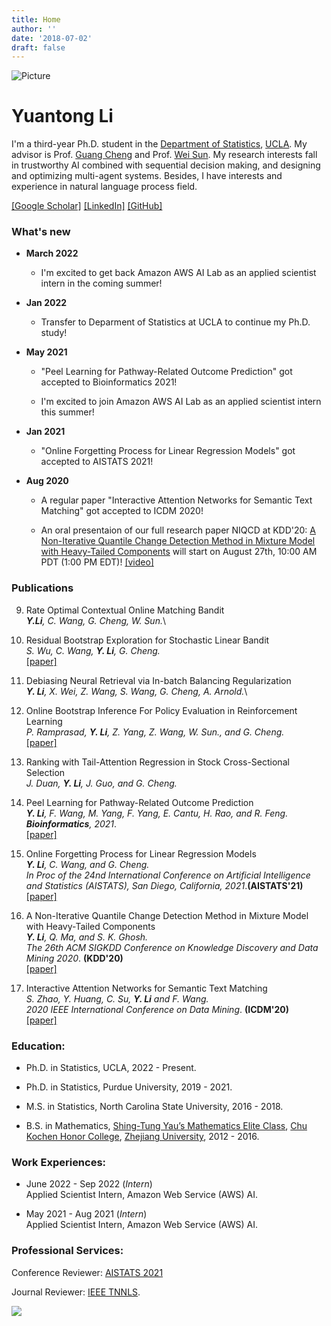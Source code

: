 ```yaml
---
title: Home
author: ''
date: '2018-07-02'
draft: false
---
```


![Picture](/self-image/selfie.jpg)

# Yuantong Li
I'm a third-year Ph.D. student in the [Department of Statistics](http://statistics.ucla.edu), [UCLA](https://www.ucla.edu). My advisor is Prof. [Guang Cheng](http://www.stat.ucla.edu/~guangcheng/) and Prof. [Wei Sun](https://web.ics.purdue.edu/~sun244/). 
My research interests fall in trustworthy AI combined with sequential decision making, and designing and optimizing multi-agent systems. Besides, I have interests and experience in natural language process field.
<!--During my master period, I was a visiting scholar at Cornell University (with Prof. [Fei Wang](https://sites.google.com/site/cornellwanglab/home)), OSU (with Prof. [Huan Sun](http://web.cse.ohio-state.edu/~sun.397/)), and UPenn (with Prof. [Rui Feng](https://www.dbei.med.upenn.edu/bio/rui-feng-phd)).-->



[[Google Scholar]](https://scholar.google.com/citations?hl=en&user=wT8kLn4AAAAJ&view_op=list_works&sortby=title&gmla=AJsN-F76O2e1DXmn54H5khUZ1Fl2HpQcHUCTxdZDV6UkaC0crFRf0QtIPZ5Dbr0Iy5y8_saLFPb3SSj-6HRJ1dyUOOKqJk_d9vHFDeMGDGh3b2pDdGcepdI&sciund=1766651423776757674)
[[LinkedIn]](https://www.linkedin.com/in/yuantongli/)
[[GitHub]](https://github.com/Likelyt)

### What's new

* __March 2022__
  * I'm excited to get back Amazon AWS AI Lab as an applied scientist intern in the coming summer!

* __Jan 2022__
  * Transfer to Deparment of Statistics at UCLA to continue my Ph.D. study!

* __May 2021__
  * "Peel Learning for Pathway-Related Outcome Prediction" got accepted to Bioinformatics 2021!
  
  * I'm excited to join Amazon AWS AI Lab as an applied scientist intern this summer!

* __Jan 2021__

  * "Online Forgetting Process for Linear Regression Models" got accepted to AISTATS 2021!
  
* __Aug 2020__ 
  * A regular paper "Interactive Attention Networks for Semantic Text Matching" got accepted to ICDM 2020!
  
  * An oral presentaion of our full research paper NIQCD at KDD'20: [A Non-Iterative Quantile Change Detection Method in Mixture Model with Heavy-Tailed Components](https://arxiv.org/abs/2006.11383) will start on August 27th, 10:00 AM PDT (1:00 PM EDT)! [[video]](https://vimeo.com/443853561)

### Publications
9. Rate Optimal Contextual Online Matching Bandit\
_**Y.Li**, C. Wang, G. Cheng, W. Sun._\

8. Residual Bootstrap Exploration for Stochastic Linear Bandit\
_S. Wu, C. Wang, **Y. Li**, G. Cheng._\
[[paper]](https://arxiv.org/pdf/2202.11474)

7. Debiasing Neural Retrieval via In-batch Balancing Regularization\
_**Y. Li**, X. Wei, Z. Wang, S. Wang, G. Cheng, A. Arnold._\

6. Online Bootstrap Inference For Policy Evaluation in Reinforcement Learning\
_P. Ramprasad, **Y. Li**, Z. Yang, Z. Wang, W. Sun., and G. Cheng._\
[[paper]](https://arxiv.org/abs/2108.03706)

5. Ranking with Tail-Attention Regression in Stock Cross-Sectional Selection\
_J. Duan, **Y. Li**, J. Guo, and G. Cheng._

4. Peel Learning for Pathway-Related Outcome Prediction\
_**Y. Li**, F. Wang, M. Yang, F. Yang, E. Cantu, H. Rao, and R. Feng._\
_**Bioinformatics**, 2021_.\
[[paper]](https://academic.oup.com/bioinformatics/advance-article-abstract/doi/10.1093/bioinformatics/btab402/6286960?redirectedFrom=fulltext)

3. Online Forgetting Process for Linear Regression Models\
_**Y. Li**, C. Wang, and G. Cheng._\
_In Proc of the 24nd International Conference on Artificial Intelligence and Statistics (AISTATS), San Diego, California, 2021_.**(AISTATS'21)**\
[[paper]](http://proceedings.mlr.press/v130/li21a/li21a.pdf)

2. A Non-Iterative Quantile Change Detection Method in Mixture Model with Heavy-Tailed Components\
_**Y. Li**, Q. Ma, and S. K. Ghosh._\
_The 26th ACM SIGKDD Conference on Knowledge Discovery and Data Mining 2020_. **(KDD'20)**\
[[paper]](https://arxiv.org/abs/2006.11383)

1. Interactive Attention Networks for Semantic Text Matching\
_S. Zhao, Y. Huang, C. Su, **Y. Li** and F. Wang._\
_2020 IEEE International Conference on Data Mining_. **(ICDM'20)**\
[[paper]](https://ieeexplore.ieee.org/document/9338264)




### Education:
* Ph.D. in Statistics, UCLA, 2022 - Present.

* Ph.D. in Statistics, Purdue University, 2019 - 2021.

* M.S. in Statistics, North Carolina State University, 2016 - 2018.

* B.S. in Mathematics, [Shing-Tung Yau’s Mathematics Elite Class](http://www.yau-awards.org/yauclass.php), [Chu Kochen Honor College](http://ckc.zju.edu.cn/english/), [Zhejiang University](https://www.zju.edu.cn/english/), 2012 - 2016.


### Work Experiences:
*  June 2022 - Sep 2022 (_Intern_)\
Applied Scientist Intern, Amazon Web Service (AWS) AI.

*  May 2021 - Aug 2021 (_Intern_)\
Applied Scientist Intern, Amazon Web Service (AWS) AI.


### Professional Services:
Conference Reviewer: [AISTATS 2021](http://aistats.org/)


Journal Reviewer: [IEEE TNNLS](https://ieeexplore.ieee.org/xpl/RecentIssue.jsp?punumber=5962385).


<a href="https://clustrmaps.com/site/1bdg7"  title="Visit tracker"><img src="//www.clustrmaps.com/map_v2.png?d=68WU6lyMBWAWPVjxLizAC0BMO6SXQ8MWVgdapRbf12o&cl=ffffff" /></a>



